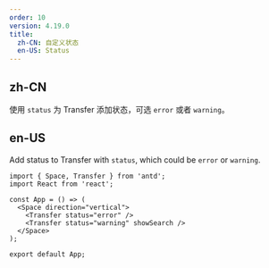 ```yaml
---
order: 10
version: 4.19.0
title:
  zh-CN: 自定义状态
  en-US: Status
---
```


## zh-CN

使用 `status` 为 Transfer 添加状态，可选 `error` 或者 `warning`。

## en-US

Add status to Transfer with `status`, which could be `error` or `warning`.

```tsx
import { Space, Transfer } from 'antd';
import React from 'react';

const App = () => (
  <Space direction="vertical">
    <Transfer status="error" />
    <Transfer status="warning" showSearch />
  </Space>
);

export default App;
```
